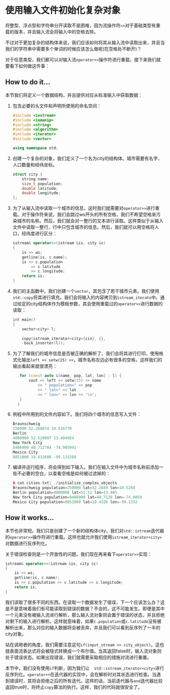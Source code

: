 # 使用输入文件初始化复杂对象

将整型、浮点型和字符串分开读取不是困难，因为流操作符`>>`对于基础类型有重载的版本，并且输入流会将输入中的空格去除。

不过对于更加复杂的结构体来说，我们应该如何将其从输入流中读取出来，并且当我们的字符串中需要多个单词的时候应该怎么做呢(在空格处不断开)？

对于任意类型，我们都可以对输入流`operator>>`操作符进行重载，接下来我们就要看下如何做这件事：

## How to do it...

本节我们将定义一个数据结构，并且提供对应从标准输入中获取数据：

1. 包含必要的头文件和声明所使用的命名空间：

   ```c++
   #include <iostream>
   #include <iomanip>
   #include <string>
   #include <algorithm>
   #include <iterator>
   #include <vector>
   
   using namespace std; 
   ```

2. 创建一个复杂的对象，我们定义了一个名为city的结构体。城市需要有名字，人口数量和经纬坐标。

   ```c++
   struct city {
       string name;
       size_t population;
       double latitude;
       double longitude;
   };
   ```

3. 为了从输入流中读取一个城市的信息，这时我们就需要对`operator>>`进行重载。对于操作符来说，我们会跳过ws开头的所有空格，我们不希望空格来污染城市的名称。然后，我们就会对一整行的文本进行读取。这样类似于从输入文件中读取一整行，行中只包含城市的信息。然后，我们就可以用空格将人口，经纬度进行区分：

   ```c++
   istream& operator>>(istream &is, city &c)
   {
       is >> ws;
       getline(is, c.name);
       is >> c.population
           >> c.latitude
           >> c.longitude;
       return is;
   }
   ```

4. 我们的主函数中，我们创建一个`vector`，其包含了若干城市元素。我们使用`std::copy`将其进行填充。我们会将输入的内容拷贝到`istream_iterato`中。通过给定的city结构体作为模板参数，其会使用重载过的`operator>>`进行数据的读取：

   ```c++
   int main()
   {
       vector<city> l;
       
       copy(istream_iterator<city>{cin}, {},
       	back_inserter(l)); 
   ```

5. 为了了解我们的城市信息是否被正确的解析了，我们会将其进行打印。使用格式化输出`left << setw(15) <<`，城市名称左边必有很多的空格，这样我们的输出看起来就很漂亮：

    ```c++
       for (const auto &[name, pop, lat, lon] : l) {
           cout << left << setw(15) << name
               << " population=" << pop
               << " lat=" << lat
               << " lon=" << lon << '\n';
       }
      }
    ```

6. 例程中所用到的文件内容如下。我们将四个城市的信息写入文件：

   ```c++
   Braunschweig
   250000 52.268874 10.526770
   Berlin
   4000000 52.520007 13.404954
   New York City
   8406000 40.712784 -74.005941
   Mexico City
   8851000 19.432608 -99.133208
   ```

7. 编译并运行程序，将会得到如下输入。我们在输入文件中为城市名称前添加一些不必要的空白，以查看空格是如何被过滤掉的：

   ```c++
   $ cat cities.txt| ./initialize_complex_objects
   Braunschweig population=250000 lat=52.2689 lon=10.5268
   Berlin population=4000000 lat=52.52 lon=13.405
   New York City population=8406000 lat=40.7128 lon=-74.0059
   Mexico City population=8851000 lat=19.4326 lon=-99.1332
   ```

## How it works...

本节也非常短。我们只是创建了一个新的结构体city，我们对`std::istream`迭代器的`operator>>`操作符进行重载。这样也就允许我们使用`istream_iterator<city>`对数据进行反序列化。

关于错误检查则是一个开放性的问题。我们现在再来看下`operator>>`实现：

```c++
istream& operator>>(istream &is, city &c)
{
    is >> ws;
    getline(is, c.name);
    is >> c.population >> c.latitude >> c.longitude;
    return is;
}
```

我们读取了很多不同的东西。在读取一个数据发生了错误，下一个应该怎么办？这是不是意味着我们有可能读取到错误的数据？不会的，这不可能发生。即便是其中一个元素没有被输入流进行解析，那么输入流对象则会置于错误的状态，并且拒绝对剩下的输入进行解析。这样就意味着，如果`c.population`或`c.latitude`没有被解析出来，那么对应的输入数据将会被丢弃，并且我们可以看到反序列了一半的city对象。

站在调用者的角度，我们需要注意这句`if(input_stream >> city_object)`。这也就表面流表达式将会被隐式转换成一个布尔值。当其返回false时，输入流对象则处于错误状态。如果出现错误，我们就需要采取相应的措施对流进行重置。

本节中，我们没有使用`if`判断，因为我们让`  std::istream_iterator<city>`进行反序列化。`operator++`在迭代器的实现中，会在解析时对其状态进行检查。当遇到错误时，其将会拒绝之后的所有迭代。这样的话，当前迭代器与`end`迭代器比较返回true时，将终止`copy`算法的执行。这样，我们的代码就很安全了。